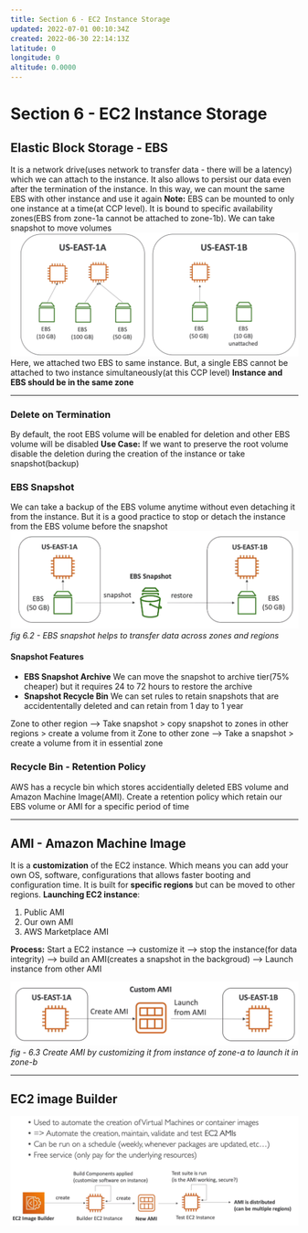 ```yaml
---
title: Section 6 - EC2 Instance Storage
updated: 2022-07-01 00:10:34Z
created: 2022-06-30 22:14:13Z
latitude: 0
longitude: 0
altitude: 0.0000
---
```


# Section 6 - EC2 Instance Storage
## Elastic Block Storage - EBS
It is a network drive(uses network to transfer data - there will be a latency) which we can attach to the instance. It also allows to persist our data even after the termination of the instance. In this way, we can mount the same EBS with other instance and use it again
**Note:** EBS can be mounted to only one instance at a time(at CCP level). It is bound to specific availability zones(EBS from zone-1a cannot be attached to zone-1b). We can take snapshot to move volumes
![d8723c3ddd03929d28358b44affee7bd.png](../_resources/d8723c3ddd03929d28358b44affee7bd.png)
Here, we attached two EBS to same instance. But, a single EBS cannot be attached to two instance simultaneously(at this CCP level)
**Instance and EBS should be in the same zone**
* * *
### Delete on Termination
By default, the root EBS volume will be enabled for deletion and other EBS volume will be disabled
**Use Case:** If we want to preserve the root volume disable the deletion during the creation of the instance or take snapshot(backup)

### EBS Snapshot
We can take a backup of the EBS volume anytime without even detaching it from the instance. But it is a good practice to stop or detach the instance from the EBS volume before the snapshot
![7e54e458d1d08bc055cf303fcd783808.png](../_resources/7e54e458d1d08bc055cf303fcd783808.png)
*fig 6.2 - EBS snapshot helps to transfer data across zones and regions*

#### Snapshot Features
- **EBS Snapshot Archive**
We can move the snapshot to archive tier(75% cheaper) but it requires 24 to 72 hours to restore the archive
- **Snapshot Recycle Bin**
We can set rules to retain snapshots that are accidententally deleted and can retain from 1 day to 1 year

Zone to other region --> Take snapshot > copy snapshot to zones in other regions > create a volume from it
Zone to other zone --> Take a snapshot > create a volume from it in essential zone

### Recycle Bin - Retention Policy
AWS has a recycle bin which stores accidentially deleted EBS volume and Amazon Machine Image(AMI). Create a retention policy which retain our EBS volume or AMI for a specific period of time
* * *
## AMI - Amazon Machine Image
It is a **customization** of the EC2 instance. Which means you can add your own OS, software, configurations that allows faster booting and configuration time. It is built for **specific regions** but can be moved to other regions.
**Launching EC2 instance**:
1. Public AMI
2. Our own AMI
3. AWS Marketplace AMI

**Process:** Start a EC2 instance --> customize it --> stop the instance(for data integrity) --> build an AMI(creates a snapshot in the backgroud) --> Launch instance from other AMI

![2992d8ee03935635724926e79fa9cd4b.png](../_resources/2992d8ee03935635724926e79fa9cd4b.png)
*fig - 6.3 Create AMI by customizing it from instance of zone-a to launch it in zone-b*
* * *
## EC2 image Builder
![bb1d76a19991e5d1e9612f096944459c.png](../_resources/bb1d76a19991e5d1e9612f096944459c.png)

